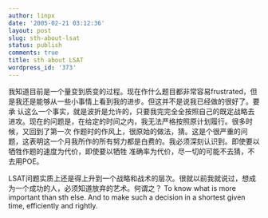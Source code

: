 ```yaml
---
author: linpx
date: '2005-02-21 03:12:36'
layout: post
slug: sth-about-lsat
status: publish
comments: true
title: sth about LSAT
wordpress_id: '373'
---
```


我知道目前是一个量变到质变的过程。现在作什么题目都非常容易frustrated，但是我还是能够从一些小事情上看到我的进步。但这并不是说我已经做的很好了。要承
认这么一个事实，就是波折是允许的，只要我完完全全按照自己的既定战略去进攻。现在的问题是，在给定的时间之内，我无法严格按照原计划履行。很多时候，又回到了第一次
作题时的作风上，很原始的做法，猜。这是个很严重的问题，这表明这一个月我所作的所有努力都是白费的。我必须深刻认识到。即使要以牺牲作题的速度为代价，即使要以牺牲
准确率为代价，尽一切的可能不去猜，不去用POE。

LSAT问题实质上还是得上升到一个战略和战术的层次。很就以前我就说过，想成为一个成功的人，必须知道放弃的艺术。何谓之？ To know what is
more important than sth else. And to make such a decision in a shortest given
time, efficiently and rightly.

